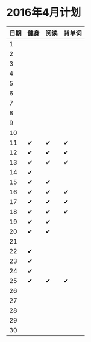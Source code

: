 # 2016年4月计划

 日期|健身|阅读|背单词
:-----------|:------------|:--------|:---------
1| | | |
2| | | |
3| | | |
4| | | |
5| | | |
6| | | |
7| | | |
8| | | |
9| | | |
10| | | |
11|✔|✔|✔|   ...开始
12|✔|✔|✔|
13|✔|✔|✔|
14|✔| | |
15|✔|✔| |
16|✔|✔|✔|
17|✔|✔|✔|
18|✔|✔|✔|
19|✔|✔| |
20|✔|✔| |
21| | | |
22|✔| | |
23|✔| | |
24|✔| | |
25|✔|✔|✔|
26| | | |
27| | | |
28| | | |
29| | | |
30| | | |
